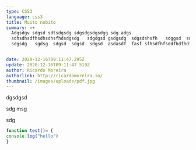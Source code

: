 ```yaml
---
type: CSS3
language: css3
title: Muito nobito
summary: >+
  Adgsdgv sdgsd sdtsdgsdg sdgsdgsdgsdgg sdg adgs
  sdhsdhsdfhsdhsdhsfhdsdgsdg   sdgdgsd gsdgsdg  sdgsdshsfh   sdggsd  sdgsdg
  sdgsdg   sgdsg  sdgsd  sdgsd  sdgsd  asdasdf  fasf sfhsdfhfsddfhdfhdfhdfhdfhdf


date: 2020-12-16T09:11:47.295Z
update: 2020-12-16T09:11:47.519Z
author: Ricardo Moreira
authorlink: http://ricardomoreira.io/
thumbnail: /images/uploads/pdf.jpg
---
```

dgsdgsd

sdg msg

 sdg

```javascript
function test()= {
console.log("hello")
}
```